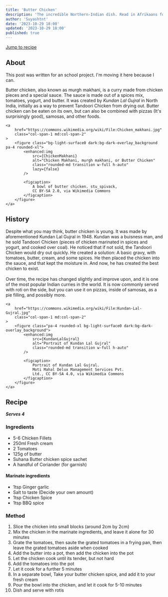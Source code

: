 ```yaml
---
title: 'Butter Chicken'
description: 'The incredible Northern-Indian dish. Read in Afrikaans for the true experience™️'
author: 'Suyashtnt'
date: '2023-10-29 18:00'
updated: '2023-10-29 18:00'
published: true
---
```


<script lang="ts">
    import Note from "$lib/components/note.svelte"

    import ChickenMakhani from '$lib/pictures/posts/butter-chicken/Chicken_makhani.jpg?enhanced'
    import KundanLalGujral from '$lib/pictures/posts/butter-chicken/Kundan-Lal-Gujral.jpg?enhanced'
</script>

[Jump to recipe](#recipe)

## About

<Note>
This post was written for an school project.
I'm moving it here because I can.
</Note>

<div class="grid gap-2 grid-rows-2 md:grid-cols-5 md:grid-rows-1">
    <p class="col-span-1 md:col-span-3 h-min">
        Butter chicken, also known as murgh makhani,
        is a curry made from chicken pieces and a special sauce.
        The sauce is made out of a spices mix, tomatoes, yogurt, and butter.
        It was created by <i>Kundan Lal Gujral</i> in North India,
        initially as a way to prevent Tandoori Chicken from drying out.
        Butter chicken can be eaten on its own, but can also be combined with
        pizzas (It's surprisingly good), samosas, and other foods.
    </p>

    <a
        href="https://commons.wikimedia.org/wiki/File:Chicken_makhani.jpg"
        class="col-span-1 md:col-span-2"
    >
        <figure class="bg-light-surface0 dark:bg-dark-overlay_background pa-4 rounded-xl">
            <enhanced:img
                src={ChickenMakhani}
                alt="Chicken Makhani, murgh makhani, or Butter Chicken"
                class="rounded-md transition w-full h-auto"
                lazy={false}
            />

            <figcaption>
                A bowl of butter chicken. stu_spivack,
                CC BY-SA 2.0, via Wikimedia Commons
            </figcaption>
        </figure>
    </a>

</div>

## History

<div class="grid gap-2 grid-rows-2 md:grid-cols-5 md:grid-rows-1">
    <p class="col-span-1 md:col-span-3">
        Despite what you may think, butter chicken is young.
        It was made by aforementioned Kundan Lal Gujral in 1948.
        Kundan was a buisness man, and he sold Tandoori Chicken
        (pieces of chicken marinated in spices and yogurt, and cooked over coal).
        He noticed that if not sold, the Tandoori Chicken would dry out quickly.
        He created a solution:
        A basic gravy, with tomatoes, butter, cream, and some spices.
        He then placed the chicken into the sauce, and that kept the moisture in.
        And now, he has created the best chicken to exist.
        <br>
        <br>
        Over time, the recipe has changed slightly and improve upon,
        and it is one of the most popular Indian curries in the world.
        It is now commonly served with roti on the side,
        but you can use it on pizzas, inside of samosas,
        as a pie filling, and possibly more.
    </p>

    <a
        href="https://commons.wikimedia.org/wiki/File:Kundan-Lal-Gujral.jpg"
        class="col-span-1 md:col-span-2"
    >
        <figure class="pa-4 rounded-xl bg-light-surface0 dark:bg-dark-overlay_background">
            <enhanced:img
                src={KundanLalGujral}
                alt="Portrait of Kundan Lal Gujral"
                class="rounded-md transition w-full h-auto"
            />

            <figcaption>
                Portrait of Kundan Lal Gujral.
                Moti Mahal Delux Management Services Pvt.
                Ltd., CC BY-SA 4.0, via Wikimedia Commons
            </figcaption>
        </figure>
    </a>

</div>

## Recipe

_**Serves 4**_

### Ingredients

- 5-6 Chicken Fillets
- 250ml Fresh cream
- 2 Tomatoes
- 125g of butter
- Suhana Butter chicken spice sachet
- A handful of Coriander (for garnish)

#### Marinate ingredients

- 1tsp Ginger garlic
- Salt to taste (Decide your own amount)
- 1tsp Chicken Spice
- 1tsp BBQ spice

### Method

1. Slice the chicken into small blocks (around 2cm by 2cm)
2. Mix the chicken in the marinate ingredients, and leave it alone for 30 minutes
3. Grate the tomatoes, then saute the grated tomatoes in a frying pan,
   then leave the grated tomatoes aside when cooked
4. Add the butter into a pot, then add the chicken into the pot
5. Let the chicken cook until its tender, but not hard
6. Add the tomatoes into the pot
7. Let it cook for a further 5 minutes
8. In a separate bowl, Take your butter chicken spice, and add it to your fresh cream
9. Pour the bowl into the chicken, and let it cook for 5-10 minutes
10. Dish and serve with rotis
